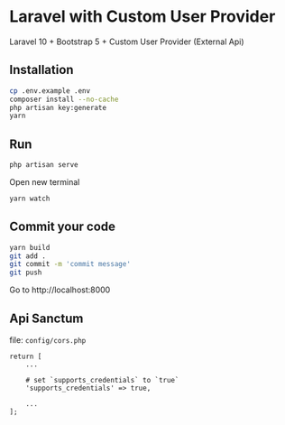 # Laravel with Custom User Provider
Laravel 10 + Bootstrap 5 + Custom User Provider (External Api)

## Installation
```bash
cp .env.example .env
composer install --no-cache
php artisan key:generate
yarn
```

## Run
```bash
php artisan serve
```

Open new terminal
```bash
yarn watch
```

## Commit your code
```bash
yarn build
git add .
git commit -m 'commit message'
git push
```

Go to http://localhost:8000

## Api Sanctum
file: `config/cors.php`
```
return [
    ...
    
    # set `supports_credentials` to `true`
    'supports_credentials' => true,

    ...
];
```

